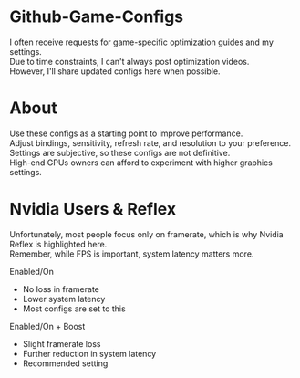 # Github-Game-Configs
I often receive requests for game-specific optimization guides and my settings.<br>
Due to time constraints, I can't always post optimization videos.<br>
However, I'll share updated configs here when possible.<br>

# About
Use these configs as a starting point to improve performance.<br>
Adjust bindings, sensitivity, refresh rate, and resolution to your preference.<br> 
Settings are subjective, so these configs are not definitive.<br> 
High-end GPUs owners can afford to experiment with higher graphics settings.<br>

# Nvidia Users & Reflex
Unfortunately, most people focus only on framerate, which is why Nvidia Reflex is highlighted here.<br>
Remember, while FPS is important, system latency matters more.

Enabled/On
- No loss in framerate
- Lower system latency
- Most configs are set to this

Enabled/On + Boost
- Slight framerate loss
- Further reduction in system latency
- Recommended setting
